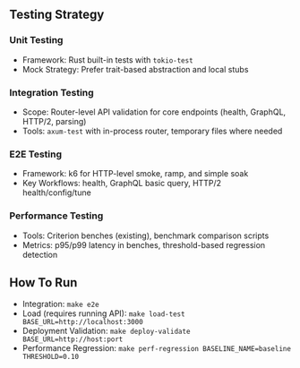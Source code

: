 ## Testing Strategy

### Unit Testing
- Framework: Rust built-in tests with `tokio-test`
- Mock Strategy: Prefer trait-based abstraction and local stubs

### Integration Testing
- Scope: Router-level API validation for core endpoints (health, GraphQL, HTTP/2, parsing)
- Tools: `axum-test` with in-process router, temporary files where needed

### E2E Testing
- Framework: k6 for HTTP-level smoke, ramp, and simple soak
- Key Workflows: health, GraphQL basic query, HTTP/2 health/config/tune

### Performance Testing
- Tools: Criterion benches (existing), benchmark comparison scripts
- Metrics: p95/p99 latency in benches, threshold-based regression detection

## How To Run
- Integration: `make e2e`
- Load (requires running API): `make load-test BASE_URL=http://localhost:3000`
- Deployment Validation: `make deploy-validate BASE_URL=http://host:port`
- Performance Regression: `make perf-regression BASELINE_NAME=baseline THRESHOLD=0.10`


